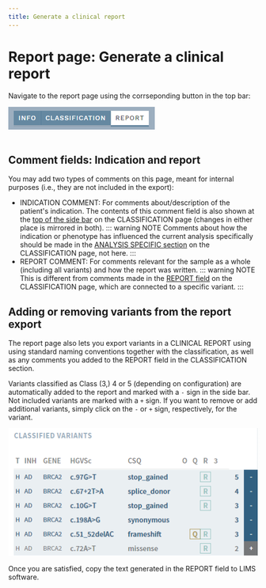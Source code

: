 ```yaml
---
title: Generate a clinical report
---
```


# Report page: Generate a clinical report

Navigate to the report page using the corrseponding button in the top bar:

<div class="figure"><img src="./img/nav_report_btn.png"></div>
<br>

## Comment fields: Indication and report

You may add two types of comments on this page, meant for internal purposes (i.e., they are not included in the export): 

- INDICATION COMMENT: For comments about/description of the patient's indication. The contents of this comment field is also shown at the [top of the side bar](/manual/side-bar.html#buttons-and-comment-fields) on the CLASSIFICATION page (changes in either place is mirrored in both).
::: warning NOTE
Comments about how the indication or phenotype has influenced the current analysis specifically should be made in the [ANALYSIS SPECIFIC section](/manual/evidence-sections.html#analysis-specific-analyses-only) on the CLASSIFICATION page, not here.
::: 
- REPORT COMMENT: For comments relevant for the sample as a whole (including all variants) and how the report was written.
::: warning NOTE
This is different from comments made in the [REPORT field](/manual/classification-section.html#evaluation-and-report-summarising-comments) on the CLASSIFICATION page, which are connected to a specific variant. 
::: 

## Adding or removing variants from the report export

The report page also lets you export variants in a CLINICAL REPORT using using standard naming conventions together with the classification, as well as any comments you added to the REPORT field in the CLASSIFICATION section.

Variants classified as Class (3,) 4 or 5 (depending on configuration) are automatically added to the report and marked with a `-` sign in the side bar. Not included variants are marked with a `+` sign. If you want to remove or add additional variants, simply click on the `-` or `+` sign, respectively, for the variant.

<div class="figure"><img src="./img/report_sidebar.png"></div>

Once you are satisfied, copy the text generated in the REPORT field to LIMS software. 